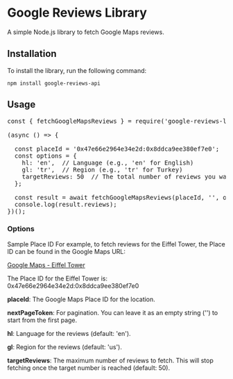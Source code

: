 # Google Reviews Library

A simple Node.js library to fetch Google Maps reviews.

## Installation

To install the library, run the following command:

`npm install google-reviews-api`

## Usage

<pre>
const { fetchGoogleMapsReviews } = require('google-reviews-library');

(async () => {

  const placeId = '0x47e66e2964e34e2d:0x8ddca9ee380ef7e0';
  const options = {
    hl: 'en',  // Language (e.g., 'en' for English)
    gl: 'tr',  // Region (e.g., 'tr' for Turkey)
    targetReviews: 50  // The total number of reviews you want to fetch
  };

  const result = await fetchGoogleMapsReviews(placeId, '', options);
  console.log(result.reviews);
})();
</pre>

### Options

Sample Place ID
For example, to fetch reviews for the Eiffel Tower, the Place ID can be found in the Google Maps URL:

[Google Maps - Eiffel Tower](https://www.google.com/maps/place/Eiffel+Tower/@48.8583736,2.2919064,17z/data=!4m8!3m7!1s0x47e66e2964e34e2d:0x8ddca9ee380ef7e0!8m2!3d48.8583701!4d2.2944813!9m1!1b1!16zL20vMDJqODE?entry=ttu)

The Place ID for the Eiffel Tower is: 0x47e66e2964e34e2d:0x8ddca9ee380ef7e0

**placeId**: The Google Maps Place ID for the location.

**nextPageToken**: For pagination. You can leave it as an empty string ('') to start from the first page.

**hl**: Language for the reviews (default: 'en').

**gl**: Region for the reviews (default: 'us').

**targetReviews**: The maximum number of reviews to fetch. This will stop fetching once the target number is reached (default: 50).